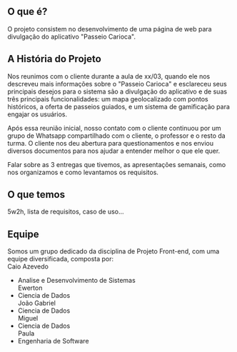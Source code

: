 ## O que é?
O projeto consistem no desenvolvimento de uma página de web para divulgação do aplicativo "Passeio Carioca".

## A História do Projeto
Nos reunimos com o cliente durante a aula de xx/03, quando ele nos descreveu mais informações sobre o "Passeio Carioca" e esclareceu seus principais desejos para o sistema são a divulgação do aplicativo e de suas três principais funcionalidades: um mapa geolocalizado com pontos históricos, a oferta de passeios guiados, e um sistema de gamificação para engajar os usuários. 
  
Após essa reunião inicial, nosso contato com o cliente continuou por um grupo de Whatsapp compartilhado com o cliente, o professor e o resto da turma. O cliente nos deu abertura para questionamentos e nos enviou diversos documentos para nos ajudar a entender melhor o que ele quer.

Falar sobre as 3 entregas que tivemos, as apresentações semanais, como nos organizamos e como levantamos os requisitos.  

## O que temos  
5w2h, lista de requisitos, caso de uso...  

## Equipe  
Somos um grupo dedicado da disciplina de Projeto Front-end, com uma equipe diversificada, composta por:  
Caio Azevedo  
 * Analise e Desenvolvimento de Sistemas  
Ewerton  
 * Ciencia de Dados  
João Gabriel  
 * Ciencia de Dados  
Miguel  
 * Ciencia de Dados  
Paula  
 * Engenharia de Software  

